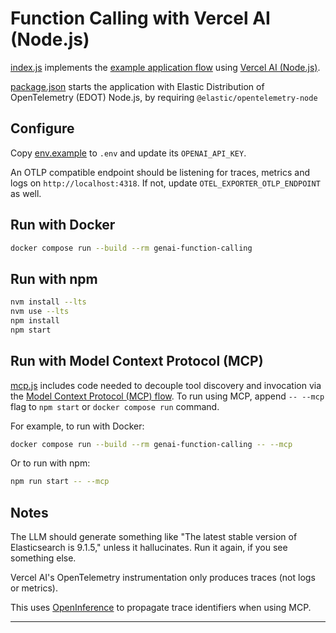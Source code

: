 # Function Calling with Vercel AI (Node.js)

[index.js](index.js) implements the [example application flow][flow] using
[Vercel AI (Node.js)][vercel-ai].

[package.json](package.json) starts the application with Elastic Distribution
of OpenTelemetry (EDOT) Node.js, by requiring `@elastic/opentelemetry-node`

## Configure

Copy [env.example](env.example) to `.env` and update its `OPENAI_API_KEY`.

An OTLP compatible endpoint should be listening for traces, metrics and logs on
`http://localhost:4318`. If not, update `OTEL_EXPORTER_OTLP_ENDPOINT` as well.

## Run with Docker

```bash
docker compose run --build --rm genai-function-calling
```

## Run with npm

```bash
nvm install --lts
nvm use --lts
npm install
npm start
```


## Run with Model Context Protocol (MCP)

[mcp.js](mcp.js) includes code needed to decouple tool discovery and invocation
via the [Model Context Protocol (MCP) flow][flow-mcp]. To run using MCP, append
`-- --mcp` flag to `npm start` or `docker compose run` command.

For example, to run with Docker:
```bash
docker compose run --build --rm genai-function-calling -- --mcp
```

Or to run with npm:
```bash
npm run start -- --mcp
```

## Notes

The LLM should generate something like "The latest stable version of
Elasticsearch is 9.1.5," unless it hallucinates. Run it again, if you see
something else.

Vercel AI's OpenTelemetry instrumentation only produces traces (not logs or
metrics).

This uses [OpenInference][openinference] to propagate trace identifiers when
using MCP.

---
[flow]: ../README.md#example-application-flow
[vercel-ai]: https://github.com/vercel/ai
[flow-mcp]: ../README.md#model-context-protocol-flow
[openinference]: https://github.com/Arize-ai/openinference/tree/main/js/packages/openinference-instrumentation-mcp
